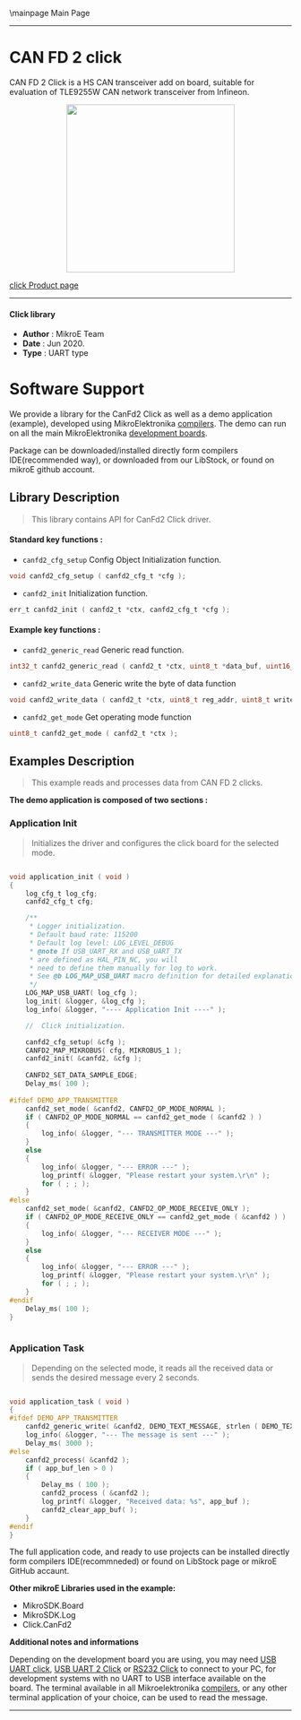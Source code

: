 \mainpage Main Page
 
---
# CAN FD 2 click

CAN FD 2 Click is a HS CAN transceiver add on board, suitable for evaluation of TLE9255W CAN network transceiver from Infineon.

<p align="center">
  <img src="https://download.mikroe.com/images/click_for_ide/canfd2_click.png" height=300px>
</p>

[click Product page](https://www.mikroe.com/can-fd-2-click)

---


#### Click library 

- **Author**        : MikroE Team
- **Date**          : Jun 2020.
- **Type**          : UART type


# Software Support

We provide a library for the CanFd2 Click 
as well as a demo application (example), developed using MikroElektronika 
[compilers](https://shop.mikroe.com/compilers). 
The demo can run on all the main MikroElektronika [development boards](https://shop.mikroe.com/development-boards).

Package can be downloaded/installed directly form compilers IDE(recommended way), or downloaded from our LibStock, or found on mikroE github account. 

## Library Description

> This library contains API for CanFd2 Click driver.

#### Standard key functions :

- `canfd2_cfg_setup` Config Object Initialization function.
```c
void canfd2_cfg_setup ( canfd2_cfg_t *cfg );
```
 
- `canfd2_init` Initialization function.
```c
err_t canfd2_init ( canfd2_t *ctx, canfd2_cfg_t *cfg );
```

#### Example key functions :

- `canfd2_generic_read` Generic read function.
```c
int32_t canfd2_generic_read ( canfd2_t *ctx, uint8_t *data_buf, uint16_t max_len );
```
 
- `canfd2_write_data` Generic write the byte of data function
```c
void canfd2_write_data ( canfd2_t *ctx, uint8_t reg_addr, uint8_t write_data );
```

- `canfd2_get_mode` Get operating mode function
```c
uint8_t canfd2_get_mode ( canfd2_t *ctx );
```

## Examples Description

> This example reads and processes data from CAN FD 2 clicks.

**The demo application is composed of two sections :**

### Application Init 

> Initializes the driver and configures the click board for the selected mode.

```c

void application_init ( void )
{
    log_cfg_t log_cfg;
    canfd2_cfg_t cfg;

    /** 
     * Logger initialization.
     * Default baud rate: 115200
     * Default log level: LOG_LEVEL_DEBUG
     * @note If USB_UART_RX and USB_UART_TX 
     * are defined as HAL_PIN_NC, you will 
     * need to define them manually for log to work. 
     * See @b LOG_MAP_USB_UART macro definition for detailed explanation.
     */
    LOG_MAP_USB_UART( log_cfg );
    log_init( &logger, &log_cfg );
    log_info( &logger, "---- Application Init ----" );

    //  Click initialization.

    canfd2_cfg_setup( &cfg );
    CANFD2_MAP_MIKROBUS( cfg, MIKROBUS_1 );
    canfd2_init( &canfd2, &cfg );
    
    CANFD2_SET_DATA_SAMPLE_EDGE;
    Delay_ms( 100 );
    
#ifdef DEMO_APP_TRANSMITTER
    canfd2_set_mode( &canfd2, CANFD2_OP_MODE_NORMAL );
    if ( CANFD2_OP_MODE_NORMAL == canfd2_get_mode ( &canfd2 ) )
    {
        log_info( &logger, "--- TRANSMITTER MODE ---" );
    }
    else
    {
        log_info( &logger, "--- ERROR ---" );
        log_printf( &logger, "Please restart your system.\r\n" );
        for ( ; ; );
    }
#else
    canfd2_set_mode( &canfd2, CANFD2_OP_MODE_RECEIVE_ONLY );
    if ( CANFD2_OP_MODE_RECEIVE_ONLY == canfd2_get_mode ( &canfd2 ) )
    {
        log_info( &logger, "--- RECEIVER MODE ---" );
    }
    else
    {
        log_info( &logger, "--- ERROR ---" );
        log_printf( &logger, "Please restart your system.\r\n" );
        for ( ; ; );
    }
#endif
    Delay_ms( 100 );
}
  
```

### Application Task

> Depending on the selected mode, it reads all the received data or sends the desired message every 2 seconds.

```c

void application_task ( void )
{
#ifdef DEMO_APP_TRANSMITTER
    canfd2_generic_write( &canfd2, DEMO_TEXT_MESSAGE, strlen ( DEMO_TEXT_MESSAGE ) );
    log_info( &logger, "--- The message is sent ---" );
    Delay_ms( 3000 );
#else
    canfd2_process( &canfd2 );
    if ( app_buf_len > 0 ) 
    {
        Delay_ms ( 100 );
        canfd2_process ( &canfd2 );
        log_printf( &logger, "Received data: %s", app_buf );
        canfd2_clear_app_buf( );
    }
#endif
}

```

The full application code, and ready to use projects can be  installed directly form compilers IDE(recommneded) or found on LibStock page or mikroE GitHub accaunt.

**Other mikroE Libraries used in the example:** 

- MikroSDK.Board
- MikroSDK.Log
- Click.CanFd2

**Additional notes and informations**

Depending on the development board you are using, you may need 
[USB UART click](https://shop.mikroe.com/usb-uart-click), 
[USB UART 2 Click](https://shop.mikroe.com/usb-uart-2-click) or 
[RS232 Click](https://shop.mikroe.com/rs232-click) to connect to your PC, for 
development systems with no UART to USB interface available on the board. The 
terminal available in all Mikroelektronika 
[compilers](https://shop.mikroe.com/compilers), or any other terminal application 
of your choice, can be used to read the message.



---
